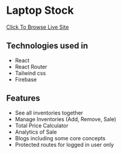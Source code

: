 # Laptop Stock 

[Click To Browse Live Site](https://laptop-stock-new.web.app/)

## Technologies used in

* React
* React Router 
* Tailwind css
* Firebase

## Features

* See all inventories together
* Manage Inventories (Add, Remove, Sale)
* Total Price Calculator
* Analytics of Sale
* Blogs including some core concepts
* Protected routes for logged in user only
